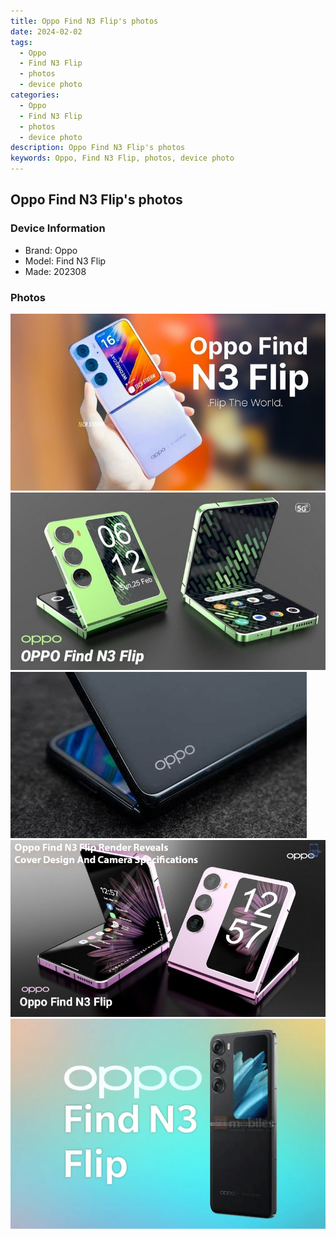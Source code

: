 ```yaml
---
title: Oppo Find N3 Flip's photos
date: 2024-02-02
tags: 
  - Oppo
  - Find N3 Flip
  - photos
  - device photo
categories: 
  - Oppo
  - Find N3 Flip
  - photos
  - device photo
description: Oppo Find N3 Flip's photos
keywords: Oppo, Find N3 Flip, photos, device photo
---
```


## Oppo Find N3 Flip's photos

### Device Information

- Brand: Oppo
- Model: Find N3 Flip
- Made: 202308

### Photos

![/images/best-assets/devices/oppo/oppo-find-n3-flip/1.jpg](/images/best-assets/devices/oppo/oppo-find-n3-flip/1.jpg)
![/images/best-assets/devices/oppo/oppo-find-n3-flip/2.jpg](/images/best-assets/devices/oppo/oppo-find-n3-flip/2.jpg)
![/images/best-assets/devices/oppo/oppo-find-n3-flip/3.jpg](/images/best-assets/devices/oppo/oppo-find-n3-flip/3.jpg)
![/images/best-assets/devices/oppo/oppo-find-n3-flip/4.jpg](/images/best-assets/devices/oppo/oppo-find-n3-flip/4.jpg)
![/images/best-assets/devices/oppo/oppo-find-n3-flip/5.jpg](/images/best-assets/devices/oppo/oppo-find-n3-flip/5.jpg)

